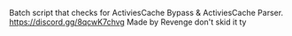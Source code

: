 Batch script that checks for ActiviesCache Bypass & ActiviesCache Parser.
https://discord.gg/8qcwK7chvg
Made by Revenge don't skid it ty

